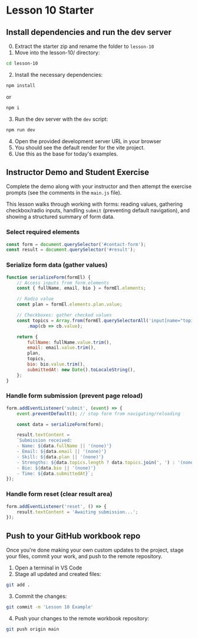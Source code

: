 # Lesson 10 Starter

## Install dependencies and run the dev server

0. Extract the starter zip and rename the folder to `lesson-10`
1. Move into the lesson-10/ directory:
```sh
cd lesson-10
```
2. Install the necessary dependencies:
```sh
npm install
```
or
```sh
npm i
```
3. Run the dev server with the `dev` script: 
```sh
npm run dev
```
4. Open the provided development server URL in your browser
5. You should see the default render for the vite project.
6. Use this as the base for today's examples.

## Instructor Demo and Student Exercise

Complete the demo along with your instructor and then attempt the exercise prompts (see the comments in the `main.js` file).

This lesson walks through working with forms: reading values, gathering checkbox/radio inputs, handling `submit` (preventing default navigation), and showing a structured summary of form data.

### Select required elements

````js
const form = document.querySelector('#contact-form');
const result = document.querySelector('#result');
````

### Serialize form data (gather values)

````js
function serializeForm(formEl) {
	// Access inputs from form.elements
	const { fullName, email, bio } = formEl.elements;

	// Radio value
	const plan = formEl.elements.plan.value;

	// Checkboxes: gather checked values
	const topics = Array.from(formEl.querySelectorAll('input[name="topics"]:checked'))
		.map(cb => cb.value);

	return {
		fullName: fullName.value.trim(),
		email: email.value.trim(),
		plan,
		topics,
		bio: bio.value.trim(),
		submittedAt: new Date().toLocaleString(),
	};
}
````

### Handle form submission (prevent page reload)

````js
form.addEventListener('submit', (event) => {
	event.preventDefault(); // stop form from navigating/reloading

	const data = serializeForm(form);

	result.textContent = 
    `Submission received:
    - Name: ${data.fullName || '(none)'}
    - Email: ${data.email || '(none)'}
    - Skill: ${data.plan || '(none)'}
    - Strengths: ${data.topics.length ? data.topics.join(', ') : '(none)'}
    - Bio: ${data.bio || '(none)'}
    - Time: ${data.submittedAt}`;
});
````

### Handle form reset (clear result area)

````js
form.addEventListener('reset', () => {
	result.textContent = 'Awaiting submission...';
});
````

## Push to your GitHub workbook repo

Once you're done making your own custom updates to the project, stage your files, commit your work, and push to the remote repository.

1. Open a terminal in VS Code
2. Stage all updated and created files:
```sh
git add .
```
3. Commit the changes:
```sh
git commit -m 'Lesson 10 Example'
```
4. Push your changes to the remote workbook repository: 
```sh
git push origin main
```